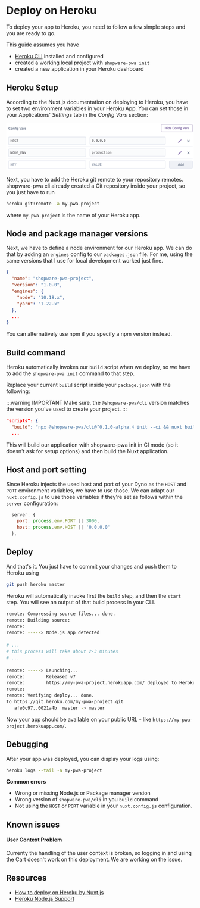 # Deploy on Heroku

To deploy your app to Heroku, you need to follow a few simple steps and you are ready to go.

This guide assumes you have

 * [Heroku CLI](https://devcenter.heroku.com/articles/heroku-cli) installed and configured
 * created a working local project with `shopware-pwa init`
 * created a new application in your Heroku dashboard

## Heroku Setup

According to the Nuxt.js documentation on deploying to Heroku, you have to set two environment variables in your Heroku App. You can set those in your Applications' *Settings* tab in the *Config Vars* section:

![Heroku Configuration](./../../assets/heroku_config_vars.png)

Next, you have to add the Heroku git remote to your repository remotes. shopware-pwa cli already created a Git repository inside your project, so you just have to run

```bash
heroku git:remote -a my-pwa-project
```

where `my-pwa-project` is the name of your Heroku app.

## Node and package manager versions

Next, we have to define a node environment for our Heroku app. We can do that by adding an `engines` config to our `packages.json` file. For me, using the same versions that I use for local development worked just fine.

```json
{
  "name": "shopware-pwa-project",
  "version": "1.0.0",
  "engines": {
    "node": "10.18.x",
    "yarn": "1.22.x"
  },
  ...
}
```

You can alternatively use npm if you specify a npm version instead.

## Build command

Heroku automatically invokes our `build` script when we deploy, so we have to add the `shopware-pwa init` command to that step.

Replace your current `build` script inside your `package.json` with the following:

:::warning IMPORTANT
Make sure, the `@shopware-pwa/cli` version matches the version you've used to create your project.
:::

```json
"scripts": {
  "build": "npx @shopware-pwa/cli@^0.1.0-alpha.4 init --ci && nuxt build",
  ...
```

This will build our application with shopware-pwa init in CI mode (so it doesn't ask for setup options) and then build the Nuxt application.

## Host and port setting

Since Heroku injects the used host and port of your Dyno as the `HOST` and `PORT` environment variables, we have to use those. We can adapt our `nuxt.config.js` to use those variables if they're set as follows within the `server` configuration:

```js
  server: {
    port: process.env.PORT || 3000,
    host: process.env.HOST || '0.0.0.0'
  },
```

## Deploy

And that's it. You just have to commit your changes and push them to Heroku using

```bash
git push heroku master
```

Heroku will automatically invoke first the `build` step, and then the `start` step. You will see an output of that build process in your CLI.

```bash
remote: Compressing source files... done.
remote: Building source:
remote:
remote: -----> Node.js app detected

# ...
# this process will take about 2-3 minutes
# ...

remote: -----> Launching...
remote:        Released v7
remote:        https://my-pwa-project.herokuapp.com/ deployed to Heroku
remote:
remote: Verifying deploy... done.
To https://git.heroku.com/my-pwa-project.git
   afe0c97..0021a4b  master -> master
```

Now your app should be available on your public URL - like `https://my-pwa-project.herokuapp.com/`.

## Debugging

After your app was deployed, you can display your logs using:

```bash
heroku logs --tail -a my-pwa-project
```

**Common errors**

 * Wrong or missing Node.js or Package manager version
 * Wrong version of `shopware-pwa/cli` in you `build` command
 * Not using the `HOST` or `PORT` variable in your `nuxt.config.js` configuration.

## Known issues

#### User Context Problem

Currenty the handling of the user context is broken, so logging in and using the Cart doesn't work on this deployment. We are working on the issue.

## Resources

 * [How to deploy on Heroku by Nuxt.js](https://nuxtjs.org/faq/heroku-deployment/)
 * [Heroku Node.js Support](https://devcenter.heroku.com/articles/nodejs-support)